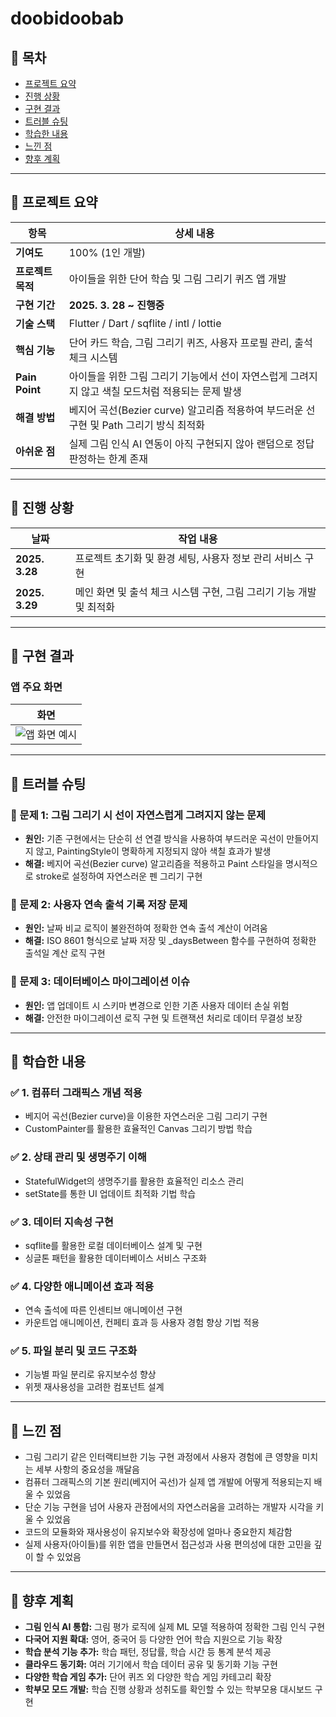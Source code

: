 # **doobidoobab**

## 📌 목차
- [프로젝트 요약](#프로젝트-요약)
- [진행 상황](#진행-상황)
- [구현 결과](#구현-결과)
- [트러블 슈팅](#트러블-슈팅)
- [학습한 내용](#학습한-내용)
- [느낀 점](#느낀-점)
- [향후 계획](#향후-계획)

---

## 📌 프로젝트 요약

| 항목            | 상세 내용                                                                 |
|-----------------|-----------------------------------------------------------------------|
| **기여도**       | 100% (1인 개발)                                                        |
| **프로젝트 목적** | 아이들을 위한 단어 학습 및 그림 그리기 퀴즈 앱 개발 |
| **구현 기간**    | **2025. 3. 28 ~ 진행중**                                              |
| **기술 스택**    | Flutter / Dart / sqflite   / intl / lottie    |
| **핵심 기능**    | 단어 카드 학습, 그림 그리기 퀴즈, 사용자 프로필 관리, 출석 체크 시스템 |
| **Pain Point**   | 아이들을 위한 그림 그리기 기능에서 선이 자연스럽게 그려지지 않고 색칠 모드처럼 적용되는 문제 발생 |
| **해결 방법**    | 베지어 곡선(Bezier curve) 알고리즘 적용하여 부드러운 선 구현 및 Path 그리기 방식 최적화 |
| **아쉬운 점**    | 실제 그림 인식 AI 연동이 아직 구현되지 않아 랜덤으로 정답 판정하는 한계 존재 |

---

## 📌 진행 상황

| 날짜           | 작업 내용                                                                                             |
|----------------|----------------------------------------------------------------------------------------------------|
| **2025. 3.28** | 프로젝트 초기화 및 환경 세팅, 사용자 정보 관리 서비스 구현 |
| **2025. 3.29** | 메인 화면 및 출석 체크 시스템 구현, 그림 그리기 기능 개발 및 최적화 |

---

## 📌 구현 결과

### 앱 주요 화면

|                       화면                       |
|:---------------------------------------------:|
| ![앱 화면 예시](https://github.com/user-attachments/assets/00c78a22-d658-40e8-9767-993435ba1aec) |

---

## 📌 트러블 슈팅

### 🔹 문제 1: 그림 그리기 시 선이 자연스럽게 그려지지 않는 문제
- **원인:** 기존 구현에서는 단순히 선 연결 방식을 사용하여 부드러운 곡선이 만들어지지 않고, PaintingStyle이 명확하게 지정되지 않아 색칠 효과가 발생
- **해결:** 베지어 곡선(Bezier curve) 알고리즘을 적용하고 Paint 스타일을 명시적으로 stroke로 설정하여 자연스러운 펜 그리기 구현

### 🔹 문제 2: 사용자 연속 출석 기록 저장 문제
- **원인:** 날짜 비교 로직이 불완전하여 정확한 연속 출석 계산이 어려움
- **해결:** ISO 8601 형식으로 날짜 저장 및 _daysBetween 함수를 구현하여 정확한 출석일 계산 로직 구현

### 🔹 문제 3: 데이터베이스 마이그레이션 이슈
- **원인:** 앱 업데이트 시 스키마 변경으로 인한 기존 사용자 데이터 손실 위험
- **해결:** 안전한 마이그레이션 로직 구현 및 트랜잭션 처리로 데이터 무결성 보장

---

## 📌 학습한 내용

### ✅ 1. 컴퓨터 그래픽스 개념 적용
- 베지어 곡선(Bezier curve)을 이용한 자연스러운 그림 그리기 구현
- CustomPainter를 활용한 효율적인 Canvas 그리기 방법 학습

### ✅ 2. 상태 관리 및 생명주기 이해
- StatefulWidget의 생명주기를 활용한 효율적인 리소스 관리
- setState를 통한 UI 업데이트 최적화 기법 학습

### ✅ 3. 데이터 지속성 구현
- sqflite를 활용한 로컬 데이터베이스 설계 및 구현
- 싱글톤 패턴을 활용한 데이터베이스 서비스 구조화

### ✅ 4. 다양한 애니메이션 효과 적용
- 연속 출석에 따른 인센티브 애니메이션 구현
- 카운트업 애니메이션, 컨페티 효과 등 사용자 경험 향상 기법 적용

### ✅ 5. 파일 분리 및 코드 구조화
- 기능별 파일 분리로 유지보수성 향상
- 위젯 재사용성을 고려한 컴포넌트 설계

---

## 📌 느낀 점

- 그림 그리기 같은 인터랙티브한 기능 구현 과정에서 사용자 경험에 큰 영향을 미치는 세부 사항의 중요성을 깨달음
- 컴퓨터 그래픽스의 기본 원리(베지어 곡선)가 실제 앱 개발에 어떻게 적용되는지 배울 수 있었음
- 단순 기능 구현을 넘어 사용자 관점에서의 자연스러움을 고려하는 개발자 시각을 키울 수 있었음
- 코드의 모듈화와 재사용성이 유지보수와 확장성에 얼마나 중요한지 체감함
- 실제 사용자(아이들)를 위한 앱을 만들면서 접근성과 사용 편의성에 대한 고민을 깊이 할 수 있었음

---

## 📌 향후 계획

- **그림 인식 AI 통합:** 그림 평가 로직에 실제 ML 모델 적용하여 정확한 그림 인식 구현
- **다국어 지원 확대:** 영어, 중국어 등 다양한 언어 학습 지원으로 기능 확장
- **학습 분석 기능 추가:** 학습 패턴, 정답률, 학습 시간 등 통계 분석 제공
- **클라우드 동기화:** 여러 기기에서 학습 데이터 공유 및 동기화 기능 구현
- **다양한 학습 게임 추가:** 단어 퀴즈 외 다양한 학습 게임 카테고리 확장
- **학부모 모드 개발:** 학습 진행 상황과 성취도를 확인할 수 있는 학부모용 대시보드 구현
